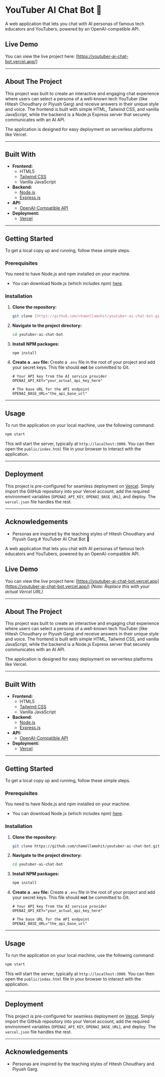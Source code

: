 # YouTuber AI Chat Bot 🤖

A web application that lets you chat with AI personas of famous tech educators and YouTubers, powered by an OpenAI-compatible API.



## Live Demo

You can view the live project here: [https://youtuber-ai-chat-bot.vercel.app/]

***

## About The Project

This project was built to create an interactive and engaging chat experience where users can select a persona of a well-known tech YouTuber (like Hitesh Choudhary or Piyush Garg) and receive answers in their unique style and voice. The frontend is built with simple HTML, Tailwind CSS, and vanilla JavaScript, while the backend is a Node.js Express server that securely communicates with an AI API.

The application is designed for easy deployment on serverless platforms like Vercel.

***

## Built With

* **Frontend:**
    * HTML5
    * [Tailwind CSS](https://tailwindcss.com/)
    * Vanilla JavaScript
* **Backend:**
    * [Node.js](https://nodejs.org/)
    * [Express.js](https://expressjs.com/)
* **API:**
    * [OpenAI-Compatible API](https://openai.com/)
* **Deployment:**
    * [Vercel](https://vercel.com/)

***

## Getting Started

To get a local copy up and running, follow these simple steps.

### Prerequisites

You need to have Node.js and npm installed on your machine.
* You can download Node.js (which includes npm) [here](https://nodejs.org/).

### Installation

1.  **Clone the repository:**
    ```sh
    git clone [https://github.com/chamollamohit/youtuber-ai-chat-bot.git](https://github.com/chamollamohit/youtuber-ai-chat-bot.git)
    ```
2.  **Navigate to the project directory:**
    ```sh
    cd youtuber-ai-chat-bot
    ```
3.  **Install NPM packages:**
    ```sh
    npm install
    ```
4.  **Create a `.env` file:**
    Create a `.env` file in the root of your project and add your secret keys. This file should **not** be committed to Git.
    ```env
    # Your API key from the AI service provider
    OPENAI_API_KEY="your_actual_api_key_here"

    # The base URL for the API endpoint
    OPENAI_BASE_URL="the_api_base_url"
    ```

***

## Usage

To run the application on your local machine, use the following command:

```sh
npm start
```
This will start the server, typically at `http://localhost:3000`. You can then open the `public/index.html` file in your browser to interact with the application.

***

## Deployment

This project is pre-configured for seamless deployment on [Vercel](https://vercel.com/). Simply import the GitHub repository into your Vercel account, add the required environment variables (`OPENAI_API_KEY`, `OPENAI_BASE_URL`), and deploy. The `vercel.json` file handles the rest.

***

## Acknowledgements

* Personas are inspired by the teaching styles of Hitesh Choudhary and Piyush Garg.# YouTuber AI Chat Bot 🤖

A web application that lets you chat with AI personas of famous tech educators and YouTubers, powered by an OpenAI-compatible API.



## Live Demo

You can view the live project here: [https://youtuber-ai-chat-bot.vercel.app](https://youtuber-ai-chat-bot.vercel.app/) _(Note: Replace this with your actual Vercel URL)_

***

## About The Project

This project was built to create an interactive and engaging chat experience where users can select a persona of a well-known tech YouTuber (like Hitesh Choudhary or Piyush Garg) and receive answers in their unique style and voice. The frontend is built with simple HTML, Tailwind CSS, and vanilla JavaScript, while the backend is a Node.js Express server that securely communicates with an AI API.

The application is designed for easy deployment on serverless platforms like Vercel.

***

## Built With

* **Frontend:**
    * HTML5
    * [Tailwind CSS](https://tailwindcss.com/)
    * Vanilla JavaScript
* **Backend:**
    * [Node.js](https://nodejs.org/)
    * [Express.js](https://expressjs.com/)
* **API:**
    * [OpenAI-Compatible API](https://openai.com/)
* **Deployment:**
    * [Vercel](https://vercel.com/)

***

## Getting Started

To get a local copy up and running, follow these simple steps.

### Prerequisites

You need to have Node.js and npm installed on your machine.
* You can download Node.js (which includes npm) [here](https://nodejs.org/).

### Installation

1.  **Clone the repository:**
    ```sh
    git clone https://github.com/chamollamohit/youtuber-ai-chat-bot.git
    ```
2.  **Navigate to the project directory:**
    ```sh
    cd youtuber-ai-chat-bot
    ```
3.  **Install NPM packages:**
    ```sh
    npm install
    ```
4.  **Create a `.env` file:**
    Create a `.env` file in the root of your project and add your secret keys. This file should **not** be committed to Git.
    ```env
    # Your API key from the AI service provider
    OPENAI_API_KEY="your_actual_api_key_here"

    # The base URL for the API endpoint
    OPENAI_BASE_URL="the_api_base_url"
    ```

***

## Usage

To run the application on your local machine, use the following command:

```sh
npm start
```
This will start the server, typically at `http://localhost:3000`. You can then open the `public/index.html` file in your browser to interact with the application.

***

## Deployment

This project is pre-configured for seamless deployment on [Vercel](https://vercel.com/). Simply import the GitHub repository into your Vercel account, add the required environment variables (`OPENAI_API_KEY`, `OPENAI_BASE_URL`), and deploy. The `vercel.json` file handles the rest.

***

## Acknowledgements

* Personas are inspired by the teaching styles of Hitesh Choudhary and Piyush Garg.